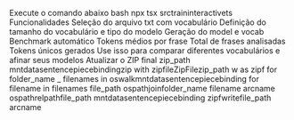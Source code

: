 Execute o comando abaixo
bash
npx tsx srctraininteractivets
Funcionalidades
Seleção do arquivo txt com vocabulário
Definição do tamanho do vocabulário e tipo do modelo
Geração do model e vocab
 Benchmark automático
Tokens médios por frase
Total de frases analisadas
Tokens únicos gerados
Use isso para comparar diferentes vocabulários e afinar seus modelos
Atualizar o ZIP final
zip_path  mntdatasentencepiecebindingzip
with zipfileZipFilezip_path w as zipf
for folder_name _ filenames in oswalkmntdatasentencepiecebinding
for filename in filenames
file_path  ospathjoinfolder_name filename
arcname  ospathrelpathfile_path mntdatasentencepiecebinding
zipfwritefile_path arcname